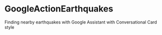 # GoogleActionEarthquakes
Finding nearby earthquakes with Google Assistant with Conversational Card style
